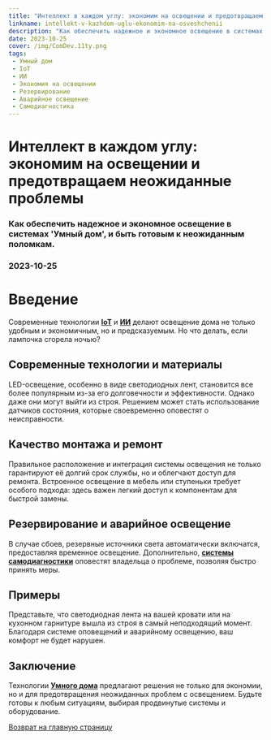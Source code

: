 ```yaml
---
title: "Интеллект в каждом углу: экономим на освещении и предотвращаем неожиданные проблемы"
linkname: intellekt-v-kazhdom-uglu-ekonomim-na-osveshchenii
description: "Как обеспечить надежное и экономное освещение в системах 'Умный дом', и быть готовым к неожиданным поломкам."
date: 2023-10-25
cover: /img/ComDev.11ty.png
tags: 
 - Умный дом
 - IoT
 - ИИ
 - Экономия на освещении
 - Резервирование
 - Аварийное освещение
 - Самодиагностика
---
```


# Интеллект в каждом углу: экономим на освещении и предотвращаем неожиданные проблемы
### Как обеспечить надежное и экономное освещение в системах 'Умный дом', и быть готовым к неожиданным поломкам.
### 2023-10-25

# Введение

Современные технологии **[IoT](/)** и **[ИИ](/)** делают освещение дома не только удобным и экономичным, но и предсказуемым. Но что делать, если лампочка сгорела ночью?

## Современные технологии и материалы

LED-освещение, особенно в виде светодиодных лент, становится все более популярным из-за его долговечности и эффективности. Однако даже они могут выйти из строя. Решением может стать использование датчиков состояния, которые своевременно оповестят о неисправности.

## Качество монтажа и ремонт

Правильное расположение и интеграция системы освещения не только гарантируют её долгий срок службы, но и облегчают доступ для ремонта. Встроенное освещение в мебель или ступеньки требует особого подхода: здесь важен легкий доступ к компонентам для быстрой замены.

## Резервирование и аварийное освещение

В случае сбоев, резервные источники света автоматически включатся, предоставляя временное освещение. Дополнительно, **[системы самодиагностики](/)** оповестят владельца о проблеме, позволяя быстро принять меры.

## Примеры

Представьте, что светодиодная лента на вашей кровати или на кухонном гарнитуре вышла из строя в самый неподходящий момент. Благодаря системе оповещений и аварийному освещению, ваш комфорт не будет нарушен.

## Заключение

Технологии **[Умного дома](/)** предлагают решения не только для экономии, но и для предотвращения неожиданных проблем с освещением. Будьте готовы к любым ситуациям, выбирая продвинутые системы и оборудование.

[Возврат на главную страницу](/)
